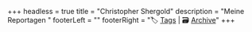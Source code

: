 +++
headless = true
title = "Christopher Shergold"
description = "Meine Reportagen "
footerLeft = ""
footerRight = "🏷️ [Tags](/tags/) | 🗃️ [Archive](/posts/)"
+++
